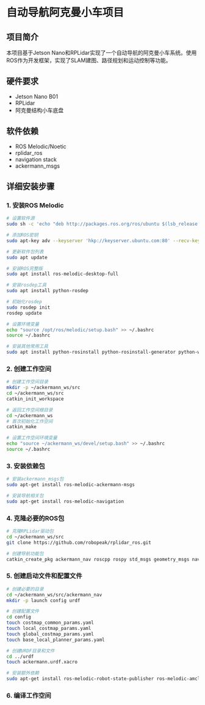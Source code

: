 # 自动导航阿克曼小车项目

## 项目简介
本项目基于Jetson Nano和RPLidar实现了一个自动导航的阿克曼小车系统。使用ROS作为开发框架，实现了SLAM建图、路径规划和运动控制等功能。

## 硬件要求
- Jetson Nano B01
- RPLidar
- 阿克曼结构小车底盘

## 软件依赖
- ROS Melodic/Noetic
- rplidar_ros
- navigation stack
- ackermann_msgs

## 详细安装步骤

### 1. 安装ROS Melodic
```bash
# 设置软件源
sudo sh -c 'echo "deb http://packages.ros.org/ros/ubuntu $(lsb_release -sc) main" > /etc/apt/sources.list.d/ros-latest.list'

# 添加ROS密钥
sudo apt-key adv --keyserver 'hkp://keyserver.ubuntu.com:80' --recv-key C1CF6E31E6BADE8868B172B4F42ED6FBAB17C654

# 更新软件包列表
sudo apt update

# 安装ROS完整版
sudo apt install ros-melodic-desktop-full

# 安装rosdep工具
sudo apt install python-rosdep

# 初始化rosdep
sudo rosdep init
rosdep update

# 设置环境变量
echo "source /opt/ros/melodic/setup.bash" >> ~/.bashrc
source ~/.bashrc

# 安装其他常用工具
sudo apt install python-rosinstall python-rosinstall-generator python-wstool build-essential
```

### 2. 创建工作空间
```bash
# 创建工作空间目录
mkdir -p ~/ackermann_ws/src
cd ~/ackermann_ws/src
catkin_init_workspace

# 返回工作空间根目录
cd ~/ackermann_ws
# 首次初始化工作空间
catkin_make

# 设置工作空间环境变量
echo "source ~/ackermann_ws/devel/setup.bash" >> ~/.bashrc
source ~/.bashrc
```

### 3. 安装依赖包
```bash
# 安装ackermann_msgs包
sudo apt-get install ros-melodic-ackermann-msgs

# 安装导航相关包
sudo apt-get install ros-melodic-navigation
```

### 4. 克隆必要的ROS包
```bash
# 克隆RPLidar驱动包
cd ~/ackermann_ws/src
git clone https://github.com/robopeak/rplidar_ros.git

# 创建导航功能包
catkin_create_pkg ackermann_nav roscpp rospy std_msgs geometry_msgs nav_msgs ackermann_msgs tf2 tf2_ros
```

### 5. 创建启动文件和配置文件
```bash
# 创建必要的目录
cd ~/ackermann_ws/src/ackermann_nav
mkdir -p launch config urdf

# 创建配置文件
cd config
touch costmap_common_params.yaml
touch local_costmap_params.yaml
touch global_costmap_params.yaml
touch base_local_planner_params.yaml

# 创建URDF目录和文件
cd ../urdf
touch ackermann.urdf.xacro

# 安装额外依赖
sudo apt-get install ros-melodic-robot-state-publisher ros-melodic-amcl ros-melodic-move-base ros-melodic-map-server
```

### 6. 编译工作空间
```